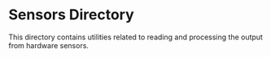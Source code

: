 # Sensors Directory

This directory contains utilities related to reading and processing the output from hardware sensors.